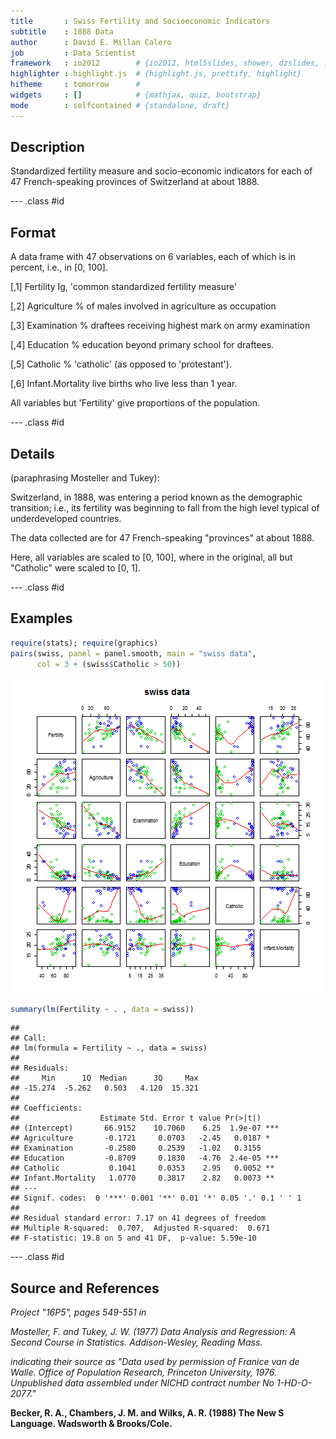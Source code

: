 ```yaml
---
title       : Swiss Fertility and Socioeconomic Indicators 
subtitle    : 1888 Data
author      : David E. Millan Calero
job         : Data Scientist
framework   : io2012        # {io2012, html5slides, shower, dzslides, ...}
highlighter : highlight.js  # {highlight.js, prettify, highlight}
hitheme     : tomorrow      # 
widgets     : []            # {mathjax, quiz, bootstrap}
mode        : selfcontained # {standalone, draft}
---
```


## Description

Standardized fertility measure and socio-economic indicators for each of 47 French-speaking provinces of Switzerland at about 1888.

--- .class #id 

## Format

A data frame with 47 observations on 6 variables, each of which is in percent, i.e., in [0, 100].

[,1]   Fertility	Ig, 'common standardized fertility measure'

[,2]	 Agriculture	 % of males involved in agriculture as occupation

[,3]	 Examination	 % draftees receiving highest mark on army examination

[,4]	 Education	 % education beyond primary school for draftees.

[,5]	 Catholic	 % 'catholic' (as opposed to 'protestant').

[,6]	 Infant.Mortality	 live births who live less than 1 year.

All variables but 'Fertility' give proportions of the population.

--- .class #id

## Details

(paraphrasing Mosteller and Tukey):

Switzerland, in 1888, was entering a period known as the demographic transition; i.e., its fertility was beginning to fall from the high level typical of underdeveloped countries.

The data collected are for 47 French-speaking "provinces" at about 1888.

Here, all variables are scaled to [0, 100], where in the original, all but "Catholic" were scaled to [0, 1].

--- .class #id

## Examples


```r
require(stats); require(graphics)
pairs(swiss, panel = panel.smooth, main = "swiss data",
      col = 3 + (swiss$Catholic > 50))
```

![plot of chunk unnamed-chunk-1](assets/fig/unnamed-chunk-1.png) 

```r
summary(lm(Fertility ~ . , data = swiss))
```

```
## 
## Call:
## lm(formula = Fertility ~ ., data = swiss)
## 
## Residuals:
##     Min      1Q  Median      3Q     Max 
## -15.274  -5.262   0.503   4.120  15.321 
## 
## Coefficients:
##                  Estimate Std. Error t value Pr(>|t|)    
## (Intercept)       66.9152    10.7060    6.25  1.9e-07 ***
## Agriculture       -0.1721     0.0703   -2.45   0.0187 *  
## Examination       -0.2580     0.2539   -1.02   0.3155    
## Education         -0.8709     0.1830   -4.76  2.4e-05 ***
## Catholic           0.1041     0.0353    2.95   0.0052 ** 
## Infant.Mortality   1.0770     0.3817    2.82   0.0073 ** 
## ---
## Signif. codes:  0 '***' 0.001 '**' 0.01 '*' 0.05 '.' 0.1 ' ' 1
## 
## Residual standard error: 7.17 on 41 degrees of freedom
## Multiple R-squared:  0.707,	Adjusted R-squared:  0.671 
## F-statistic: 19.8 on 5 and 41 DF,  p-value: 5.59e-10
```

--- .class #id

## Source and References

<i>Project "16P5", pages 549-551 in

Mosteller, F. and Tukey, J. W. (1977) Data Analysis and Regression: A Second Course in Statistics. Addison-Wesley, Reading Mass.

indicating their source as "Data used by permission of Franice van de Walle. Office of Population Research, Princeton University, 1976. Unpublished data assembled under NICHD contract number No 1-HD-O-2077."</i>

<b>Becker, R. A., Chambers, J. M. and Wilks, A. R. (1988) The New S Language. Wadsworth & Brooks/Cole.</b>

